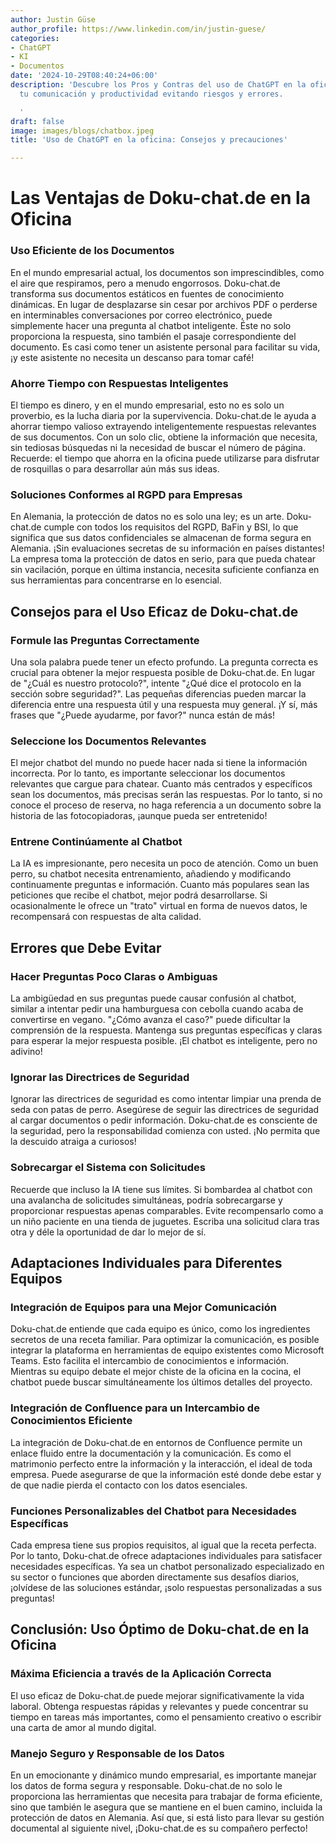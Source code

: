 ```yaml
---
author: Justin Güse
author_profile: https://www.linkedin.com/in/justin-guese/
categories:
- ChatGPT
- KI
- Documentos
date: '2024-10-29T08:40:24+06:00'
description: 'Descubre los Pros y Contras del uso de ChatGPT en la oficina. Optimiza
  tu comunicación y productividad evitando riesgos y errores.

  '
draft: false
image: images/blogs/chatbox.jpeg
title: 'Uso de ChatGPT en la oficina: Consejos y precauciones'

---
```

# Las Ventajas de Doku-chat.de en la Oficina

### Uso Eficiente de los Documentos

En el mundo empresarial actual, los documentos son imprescindibles, como el aire que respiramos, pero a menudo engorrosos. Doku-chat.de transforma sus documentos estáticos en fuentes de conocimiento dinámicas. En lugar de desplazarse sin cesar por archivos PDF o perderse en interminables conversaciones por correo electrónico, puede simplemente hacer una pregunta al chatbot inteligente. Éste no solo proporciona la respuesta, sino también el pasaje correspondiente del documento. Es casi como tener un asistente personal para facilitar su vida, ¡y este asistente no necesita un descanso para tomar café!

### Ahorre Tiempo con Respuestas Inteligentes

El tiempo es dinero, y en el mundo empresarial, esto no es solo un proverbio, es la lucha diaria por la supervivencia. Doku-chat.de le ayuda a ahorrar tiempo valioso extrayendo inteligentemente respuestas relevantes de sus documentos. Con un solo clic, obtiene la información que necesita, sin tediosas búsquedas ni la necesidad de buscar el número de página. Recuerde: el tiempo que ahorra en la oficina puede utilizarse para disfrutar de rosquillas o para desarrollar aún más sus ideas.

### Soluciones Conformes al RGPD para Empresas

En Alemania, la protección de datos no es solo una ley; es un arte. Doku-chat.de cumple con todos los requisitos del RGPD, BaFin y BSI, lo que significa que sus datos confidenciales se almacenan de forma segura en Alemania. ¡Sin evaluaciones secretas de su información en países distantes! La empresa toma la protección de datos en serio, para que pueda chatear sin vacilación, porque en última instancia, necesita suficiente confianza en sus herramientas para concentrarse en lo esencial.

## Consejos para el Uso Eficaz de Doku-chat.de

### Formule las Preguntas Correctamente

Una sola palabra puede tener un efecto profundo. La pregunta correcta es crucial para obtener la mejor respuesta posible de Doku-chat.de. En lugar de "¿Cuál es nuestro protocolo?", intente "¿Qué dice el protocolo en la sección sobre seguridad?". Las pequeñas diferencias pueden marcar la diferencia entre una respuesta útil y una respuesta muy general. ¡Y sí, más frases que "¿Puede ayudarme, por favor?" nunca están de más!

### Seleccione los Documentos Relevantes

El mejor chatbot del mundo no puede hacer nada si tiene la información incorrecta. Por lo tanto, es importante seleccionar los documentos relevantes que cargue para chatear. Cuanto más centrados y específicos sean los documentos, más precisas serán las respuestas. Por lo tanto, si no conoce el proceso de reserva, no haga referencia a un documento sobre la historia de las fotocopiadoras, ¡aunque pueda ser entretenido!

### Entrene Continúamente al Chatbot

La IA es impresionante, pero necesita un poco de atención. Como un buen perro, su chatbot necesita entrenamiento, añadiendo y modificando continuamente preguntas e información. Cuanto más populares sean las peticiones que recibe el chatbot, mejor podrá desarrollarse. Si ocasionalmente le ofrece un "trato" virtual en forma de nuevos datos, le recompensará con respuestas de alta calidad.

## Errores que Debe Evitar

### Hacer Preguntas Poco Claras o Ambiguas

La ambigüedad en sus preguntas puede causar confusión al chatbot, similar a intentar pedir una hamburguesa con cebolla cuando acaba de convertirse en vegano. "¿Cómo avanza el caso?" puede dificultar la comprensión de la respuesta. Mantenga sus preguntas específicas y claras para esperar la mejor respuesta posible. ¡El chatbot es inteligente, pero no adivino!

### Ignorar las Directrices de Seguridad

Ignorar las directrices de seguridad es como intentar limpiar una prenda de seda con patas de perro. Asegúrese de seguir las directrices de seguridad al cargar documentos o pedir información. Doku-chat.de es consciente de la seguridad, pero la responsabilidad comienza con usted. ¡No permita que la descuido atraiga a curiosos!

### Sobrecargar el Sistema con Solicitudes

Recuerde que incluso la IA tiene sus límites. Si bombardea al chatbot con una avalancha de solicitudes simultáneas, podría sobrecargarse y proporcionar respuestas apenas comparables. Evite recompensarlo como a un niño paciente en una tienda de juguetes. Escriba una solicitud clara tras otra y déle la oportunidad de dar lo mejor de sí.

## Adaptaciones Individuales para Diferentes Equipos

### Integración de Equipos para una Mejor Comunicación

Doku-chat.de entiende que cada equipo es único, como los ingredientes secretos de una receta familiar. Para optimizar la comunicación, es posible integrar la plataforma en herramientas de equipo existentes como Microsoft Teams. Esto facilita el intercambio de conocimientos e información. Mientras su equipo debate el mejor chiste de la oficina en la cocina, el chatbot puede buscar simultáneamente los últimos detalles del proyecto.

### Integración de Confluence para un Intercambio de Conocimientos Eficiente

La integración de Doku-chat.de en entornos de Confluence permite un enlace fluido entre la documentación y la comunicación. Es como el matrimonio perfecto entre la información y la interacción, el ideal de toda empresa. Puede asegurarse de que la información esté donde debe estar y de que nadie pierda el contacto con los datos esenciales.

### Funciones Personalizables del Chatbot para Necesidades Específicas

Cada empresa tiene sus propios requisitos, al igual que la receta perfecta. Por lo tanto, Doku-chat.de ofrece adaptaciones individuales para satisfacer necesidades específicas. Ya sea un chatbot personalizado especializado en su sector o funciones que aborden directamente sus desafíos diarios, ¡olvídese de las soluciones estándar, ¡solo respuestas personalizadas a sus preguntas!

## Conclusión: Uso Óptimo de Doku-chat.de en la Oficina

### Máxima Eficiencia a través de la Aplicación Correcta

El uso eficaz de Doku-chat.de puede mejorar significativamente la vida laboral. Obtenga respuestas rápidas y relevantes y puede concentrar su tiempo en tareas más importantes, como el pensamiento creativo o escribir una carta de amor al mundo digital.

### Manejo Seguro y Responsable de los Datos

En un emocionante y dinámico mundo empresarial, es importante manejar los datos de forma segura y responsable. Doku-chat.de no solo le proporciona las herramientas que necesita para trabajar de forma eficiente, sino que también le asegura que se mantiene en el buen camino, incluida la protección de datos en Alemania. Así que, si está listo para llevar su gestión documental al siguiente nivel, ¡Doku-chat.de es su compañero perfecto!
